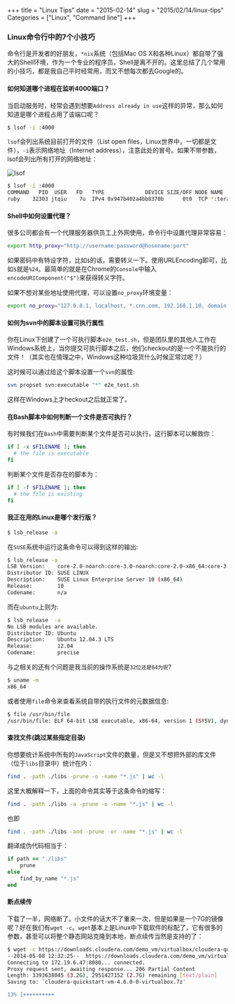 +++
title = "Linux Tips"
date = "2015-02-14"
slug = "2015/02/14/linux-tips"
Categories = ["Linux", "Command line"]
+++

### Linux命令行中的7个小技巧

命令行是开发者的好朋友，`*nix`系统（包括Mac OS X和各种Linux）都自带了强大的Shell环境，作为一个专业的程序员，Shell是离不开的。这里总结了几个常用的小技巧，都是我自己平时经常用，而又不想每次都去Google的。

#### 如何知道哪个进程在监听4000端口？

当启动服务时，经常会遇到想要`Address already in use`这样的异常，那么如何知道是哪个进程占用了该端口呢？

```sh
$ lsof -i :4000
```

`lsof`会列出系统目前打开的文件（List open files，Linux世界中，一切都是文件），`-i`表示网络地址（Internet address），注意此处的冒号。如果不带参数，lsof会列出所有打开的网络地址：

![lsof](/images/2015/02/lsof-resized.png)

```sh
$ lsof -i :4000
COMMAND   PID  USER   FD   TYPE             DEVICE SIZE/OFF NODE NAME
ruby    32303 jtqiu    7u  IPv4 0x947b402a4bb8370b      0t0  TCP *:terabase (LISTEN)
```

#### Shell中如何设置代理？

很多公司都会有一个代理服务器供员工上外网使用，命令行中设置代理非常容易：

```sh
export http_proxy="http://username:password@hosename:port"
```

如果密码中有特设字符，比如`$`的话，需要转义一下。使用URLEncoding即可，比如`$`就是`%24`。最简单的就是在Chrome的`Console`中输入`encodeURIComponent("$")`来获得转义字符。

如果不想对某些地址使用代理，可以设置`no_proxy`环境变量：

```sh
export no_proxy="127.0.0.1, localhost, *.cnn.com, 192.168.1.10, domain.com:8080"
```

#### 如何为svn中的脚本设置可执行属性

你在Linux下创建了一个可执行脚本`e2e_test.sh`，但是团队里的其他人工作在Windows系统上，当你提交可执行脚本之后，他们checkout的是一个不能执行的文件！（其实也在情理之中，Windows这种垃圾货什么时候正常过呢？）

这时候可以通过给这个脚本设置一个`svn`的属性:

```sh
svn propset svn:executable "*" e2e_test.sh
```

这样在Windows上才heckout之后就正常了。

#### 在Bash脚本中如何判断一个文件是否可执行？

有时候我们在`Bash`中需要判断某个文件是否可以执行，这行脚本可以解救你：

```sh
if [ -x $FILENAME ]; then
  # the file is executable
fi
```

判断某个文件是否存在的脚本为：

```sh
if [ -f $FILENAME ]; then
  # the file is existing
fi
```

#### 我正在用的Linux是哪个发行版？

```sh
$ lsb_release -a
```

在`SUSE`系统中运行这条命令可以得到这样的输出:

```sh
$ lsb_release -a
LSB Version:    core-2.0-noarch:core-3.0-noarch:core-2.0-x86_64:core-3.0-x86_64:desktop-3.1-amd64:desktop-3.1-noarch:graphics-2.0-amd64:graphics-2.0-noarch:graphics-3.1-amd64:graphics-3.1-noarch
Distributor ID: SUSE LINUX
Description:    SUSE Linux Enterprise Server 10 (x86_64)
Release:        10
Codename:       n/a
```

而在`ubuntu`上则为:

```sh
$ lsb_release  -a
No LSB modules are available.
Distributor ID: Ubuntu
Description:    Ubuntu 12.04.3 LTS
Release:        12.04
Codename:       precise
```

与之相关的还有个问题是我当前的操作系统是`32位还是64为呢`?

```sh
$ uname -m
x86_64
```

或者使用`file`命令来查看系统自带的执行文件的元数据信息:

```sh
$ file /usr/bin/file
/usr/bin/file: ELF 64-bit LSB executable, x86-64, version 1 (SYSV), dynamically linked (uses shared libs), for GNU/Linux 2.6.15, BuildID[sha1]=0xe04b36145abc21d863652b93e6a0d069f7dfd3f4, stripped
```

#### 查找文件(跳过某些指定目录)

你想要统计系统中所有的`JavaScript`文件的数量，但是又不想把外部的库文件（位于`libs`目录中）统计在内：

```sh
find . -path ./libs -prune -o -name "*.js" | wc -l
```

这里大概解释一下，上面的命令其实等于这条命令的缩写：

```sh
find . -path ./libs -a -prune -o -name "*.js" | wc -l
```

也即

```sh
find . -path ./libs -and -prune -or -name "*.js" | wc -l
```

翻译成伪代码相当于：

```ruby
if path == "./libs"
    prune
else
    find_by_name "*.js"
end
```

#### 断点续传

下载了一半，网络断了。小文件的话大不了重来一次，但是如果是一个7G的镜像呢？好在我们有`wget -c`。`wget`基本上是Linux中下载软件的标配了，它有很多的参数，甚至可以将整个静态网站克隆到本地，断点续传当然是支持的了：

```sh
$ wget -c https://downloads.cloudera.com/demo_vm/virtualbox/cloudera-quickstart-vm-4.6.0-0-virtualbox.7z --no-check-certificate
--2014-05-08 12:32:25--  https://downloads.cloudera.com/demo_vm/virtualbox/cloudera-quickstart-vm-4.6.0-0-virtualbox.7z
Connecting to 172.19.6.47:8080... connected.
Proxy request sent, awaiting response... 206 Partial Content
Length: 3393638045 (3.2G), 2951427152 (2.7G) remaining [text/plain]
Saving to: `cloudera-quickstart-vm-4.6.0-0-virtualbox.7z'

13% [++++++++++                                                                      ] 450,866,893 57.8K/s  eta 3h 57m
```

